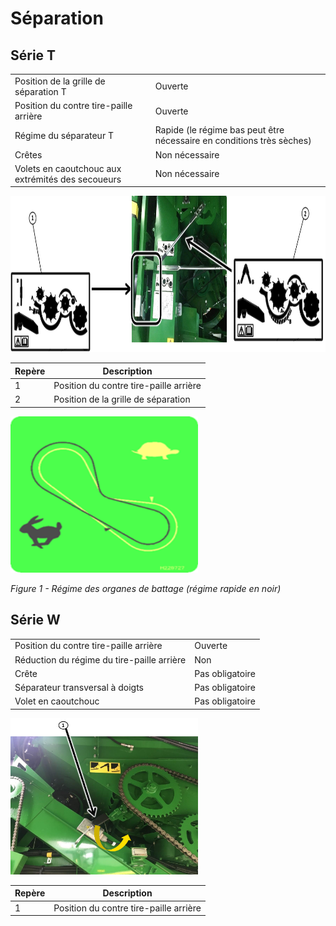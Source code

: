 # Séparation

## Série T

|                                                   |                                                                       |
|---------------------------------------------------|-----------------------------------------------------------------------|
| Position de la grille de séparation T             | Ouverte                                                               |
| Position du contre tire-paille arrière            | Ouverte                                                               |
| Régime du séparateur T                            | Rapide (le régime bas peut être nécessaire en conditions très sèches) |
| Crêtes                                            | Non nécessaire                                                        |
| Volets en caoutchouc aux extrémités des secoueurs | Non nécessaire                                                        |

<img src="images/Image23.png" width="700" height="250">

| Repère                   | Description                            |
|--------------------------|----------------------------------------|
| 1                        | Position du contre tire-paille arrière |
| 2                        | Position de la grille de séparation    |

<img src="images/Image21.png" alt="régime des organes de battage" width="300" height="250">

*Figure 1 - Régime des organes de battage (régime rapide en noir)*

## Série W

|                                                   |                 |
|---------------------------------------------------|-----------------|
| Position du contre tire-paille arrière            | Ouverte         |
| Réduction du régime du tire-paille arrière        | Non             |
| Crête                                             | Pas obligatoire |
| Séparateur transversal à doigts                   | Pas obligatoire |
| Volet en caoutchouc                               | Pas obligatoire |

<img src="images/Image24.png" alt="position du contre tire-paille arrière" width="300" height="250">

| Repère                   | Description                            |
|--------------------------|----------------------------------------|
| 1                        | Position du contre tire-paille arrière |



